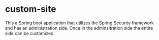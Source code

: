 # custom-site
This a Spring boot application that utilizes the Spring Security framework and has an administration side. Once in the adminsitration side the entire side can be customized.

